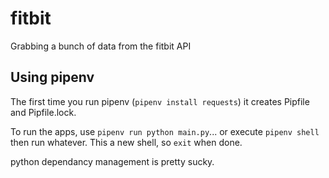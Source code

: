 # fitbit
Grabbing a bunch of data from the fitbit API

## Using pipenv
The first time you run pipenv (```pipenv install requests```) it creates Pipfile and Pipfile.lock.

To run the apps, use ```pipenv run python main.py```...
or execute ```pipenv shell``` then run whatever. This a new shell, so ```exit``` when done.

python dependancy management is pretty sucky.

